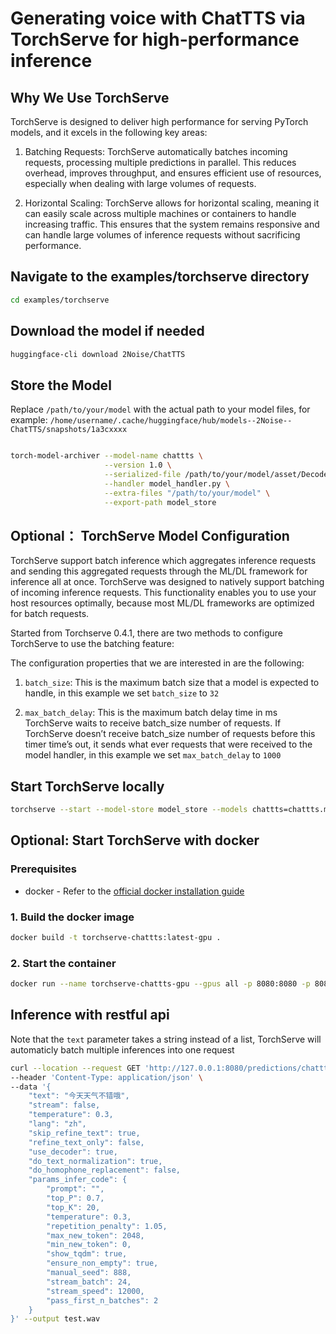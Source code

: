 # Generating voice with ChatTTS via TorchServe for high-performance inference

## Why We Use TorchServe

TorchServe is designed to deliver high performance for serving PyTorch models, and it excels in the following key areas:

1. Batching Requests: TorchServe automatically batches incoming requests, processing multiple predictions in parallel. This reduces overhead, improves throughput, and ensures efficient use of resources, especially when dealing with large volumes of requests.

2. Horizontal Scaling: TorchServe allows for horizontal scaling, meaning it can easily scale across multiple machines or containers to handle increasing traffic. This ensures that the system remains responsive and can handle large volumes of inference requests without sacrificing performance.

## Navigate to the examples/torchserve directory

``` bash
cd examples/torchserve
```

## Download the model if needed

``` bash
huggingface-cli download 2Noise/ChatTTS
```

## Store the Model

Replace `/path/to/your/model` with the actual path to your model files, for example: `/home/username/.cache/huggingface/hub/models--2Noise--ChatTTS/snapshots/1a3cxxxx`

``` bash

torch-model-archiver --model-name chattts \
                     --version 1.0 \
                     --serialized-file /path/to/your/model/asset/Decoder.pt \
                     --handler model_handler.py \
                     --extra-files "/path/to/your/model" \
                     --export-path model_store
```

## Optional： TorchServe Model Configuration

TorchServe support batch inference which aggregates inference requests and sending this aggregated requests through the ML/DL framework for inference all at once. TorchServe was designed to natively support batching of incoming inference requests. This functionality enables you to use your host resources optimally, because most ML/DL frameworks are optimized for batch requests.

Started from Torchserve 0.4.1, there are two methods to configure TorchServe to use the batching feature:

The configuration properties that we are interested in are the following:

1. `batch_size`: This is the maximum batch size that a model is expected to handle, in this example we set `batch_size` to `32`

2. `max_batch_delay`: This is the maximum batch delay time in ms TorchServe waits to receive batch_size number of requests. If TorchServe doesn’t receive batch_size number of requests before this timer time’s out, it sends what ever requests that were received to the model handler, in this example we set `max_batch_delay` to `1000`

## Start TorchServe locally

``` bash
torchserve --start --model-store model_store --models chattts=chattts.mar
```

## Optional: Start TorchServe with docker

### Prerequisites

* docker - Refer to the [official docker installation guide](https://docs.docker.com/install/)

### 1. Build the docker image

```bash
docker build -t torchserve-chattts:latest-gpu .
```

### 2. Start the container

```bash
docker run --name torchserve-chattts-gpu --gpus all -p 8080:8080 -p 8081:8081 torchserve-chattts:latest-gpu
```

## Inference with restful api

Note that the `text` parameter takes a string instead of a list, TorchServe will automaticly batch multiple inferences into one request

``` bash
curl --location --request GET 'http://127.0.0.1:8080/predictions/chattts' \
--header 'Content-Type: application/json' \
--data '{
    "text": "今天天气不错哦",
    "stream": false,
    "temperature": 0.3,
    "lang": "zh",
    "skip_refine_text": true,
    "refine_text_only": false,
    "use_decoder": true,
    "do_text_normalization": true,
    "do_homophone_replacement": false,
    "params_infer_code": {
        "prompt": "",
        "top_P": 0.7,
        "top_K": 20,
        "temperature": 0.3,
        "repetition_penalty": 1.05,
        "max_new_token": 2048,
        "min_new_token": 0,
        "show_tqdm": true,
        "ensure_non_empty": true,
        "manual_seed": 888,
        "stream_batch": 24,
        "stream_speed": 12000,
        "pass_first_n_batches": 2
    }
}' --output test.wav
```
